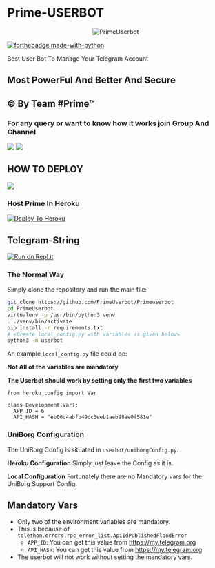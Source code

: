 # Prime-USERBOT

<p align="center">
<img src="https://telegra.ph/file/30f297984523fccb8ce8c.jpg" alt="PrimeUserbot">


[![forthebadge made-with-python](http://ForTheBadge.com/images/badges/made-with-python.svg)](https://www.python.org/)



Best User Bot To Manage Your Telegram Account 
## Most PowerFul And Better And Secure

## © By Team #Prime™

### For any query or want to know how it works join Group And Channel 

<a href="https://t.me/PrimeSupportOfficial"><img src="https://img.shields.io/badge/Join-Telegram%20Channel-red.svg?logo=Telegram"></a>
<a href="https://t.me/PrimeOT"><img src="https://img.shields.io/badge/Join-Telegram%20Group-blue.svg?logo=telegram"></a>

## HOW TO DEPLOY 

<a href="https://youtu.be/xfHcm_e92eQ"><img src="https://img.shields.io/badge/How%20To-Deploy-red.svg?logo=Youtube"></a>


### Host Prime In Heroku

[![Deploy To Heroku](https://www.herokucdn.com/deploy/button.svg)](https://heroku.com/deploy?template=https://github.com/PrimeUserbot/PrimeUserbot)

## Telegram-String

[![Run on Repl.it](https://repl.it/badge/github/PrimeUserbot/Prime)](https://PrimeUserbot.PrimeUserbot.repl.run)


### The Normal Way

Simply clone the repository and run the main file:
```sh
git clone https://github.com/PrimeUserbot/Primeuserbot
cd PrimeUserbot
virtualenv -p /usr/bin/python3 venv
. ./venv/bin/activate
pip install -r requirements.txt
# <Create local_config.py with variables as given below>
python3 -m userbot
```

An example `local_config.py` file could be:

**Not All of the variables are mandatory**

__The Userbot should work by setting only the first two variables__

```python3
from heroku_config import Var

class Development(Var):
  APP_ID = 6
  API_HASH = "eb06d4abfb49dc3eeb1aeb98ae0f581e"
```


### UniBorg Configuration


The UniBorg Config is situated in `userbot/uniborgConfig.py`.

**Heroku Configuration**
Simply just leave the Config as it is.

**Local Configuration**
Fortunately there are no Mandatory vars for the UniBorg Support Config.

## Mandatory Vars

- Only two of the environment variables are mandatory.
- This is because of `telethon.errors.rpc_error_list.ApiIdPublishedFloodError`
    - `APP_ID`:   You can get this value from https://my.telegram.org
    - `API_HASH`:   You can get this value from https://my.telegram.org
- The userbot will not work without setting the mandatory vars.

